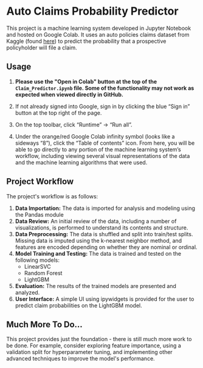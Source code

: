 # Auto Claims Probability Predictor

This project is a machine learning system developed in Jupyter Notebook and hosted on Google Colab.  It uses an auto policies claims dataset from Kaggle (found [here](https://www.kaggle.com/datasets/sagnik1511/car-insurance-data/data)) to predict the probability that a prospective policyholder will file a claim.

## Usage

1. **Please use the "Open in Colab" button at the top of the `Claim_Predictor.ipynb` file. Some of the functionality may not work as expected when viewed directly in GitHub.**

2. If not already signed into Google, sign in by clicking the blue “Sign in” button at the top right of the page.

3. On the top toolbar, click “Runtime” → “Run all”.

4. Under the orange/red Google Colab infinity symbol (looks like a sideways “8”), click the “Table of contents” icon. From here, you will be able to go directly to any portion of the machine learning system’s workflow, including viewing several visual representations of the data and the machine learning algorithms that were used.


## Project Workflow

The project's workflow is as follows:

1. **Data Importation:** The data is imported for analysis and modeling using the Pandas module
2. **Data Review:** An initial review of the data, including a number of visualizations, is performed to understand its contents and structure.
3. **Data Preprocessing:** The data is shuffled and split into train/test splits.  Missing data is imputed using the k-nearest neighbor method, and features are encoded depending on whether they are nominal or ordinal.
4. **Model Training and Testing:** The data is trained and tested on the following models:
   - LinearSVC
   - Random Forest
   - LightGBM
5. **Evaluation:** The results of the trained models are presented and analyzed.
6. **User Interface:** A simple UI using ipywidgets is provided for the user to predict claim probabilities on the LightGBM model.

## Much More To Do...
This project provides just the foundation - there is still much more work to be done.  For example, consider exploring feature importance, using a validation split for hyperparameter tuning, and implementing other advanced techniques to improve the model's performance.
